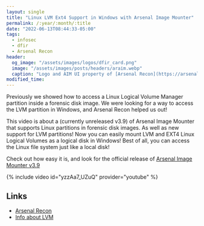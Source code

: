 ```yaml
---
layout: single
title: "Linux LVM Ext4 Support in Windows with Arsenal Image Mounter"
permalink: /:year/:month/:title
date: "2022-06-13T08:44:33-05:00"
tags:
  - infosec
  - dfir
  - Arsenal Recon
header:
  og_image: "/assets/images/logos/dfir_card.png"
  image: "/assets/images/posts/headers/araim.webp"
  caption: "Logo and AIM UI property of [Arsenal Recon](https://arsenalrecon.com/)"
modified_time:
---
```


Previously we showed how to access a Linux Logical Volume Manager partition inside a forensic disk image. We were looking for a way to access the LVM partition in Windows, and Arsenal Recon helped us out!

This video is about a (currently unreleased v3.9) of Arsenal Image Mounter that supports Linux partitions in forensic disk images. As well as new support for LVM partitions! Now you can easily mount LVM and EXT4 Linux Logical Volumes as a logical disk in Windows! Best of all, you can access the Linux file system just like a local disk!

Check out how easy it is, and look for the official release of [Arsenal Image Mounter v3.9](https://arsenalrecon.com/downloads/)

{% include video id="yzzAa7_UZuQ" provider="youtube" %}

## Links

* [Arsenal Recon](https://arsenalrecon.com)
* [Info about LVM](https://linuxhandbook.com/lvm-guide/)
